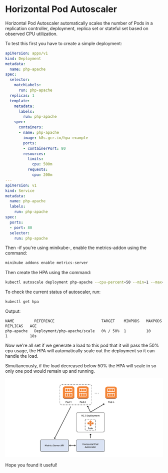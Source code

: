 # Horizontal Pod Autoscaler

Horizontal Pod Autoscaler automatically scales the number of Pods in a replication controller, deployment, replica set or stateful set based on observed CPU utilization.

To test this first you have to create a simple deployment:

```yaml
apiVersion: apps/v1
kind: Deployment
metadata:
  name: php-apache
spec:
  selector:
    matchLabels:
      run: php-apache
  replicas: 1
  template:
    metadata:
      labels:
        run: php-apache
    spec:
      containers:
      - name: php-apache
        image: k8s.gcr.io/hpa-example
        ports:
        - containerPort: 80
        resources:
          limits:
            cpu: 500m
          requests:
            cpu: 200m
---
apiVersion: v1
kind: Service
metadata:
  name: php-apache
  labels:
    run: php-apache
spec:
  ports:
  - port: 80
  selector:
    run: php-apache
```

Then -if you're using minikube-, enable the metrics-addon using the command:
 
```sh
minikube addons enable metrics-server
```
Then create the HPA using the command:

```sh
kubectl autoscale deployment php-apache --cpu-percent=50 --min=1 --max=10
```

To check the current status of autoscaler, run:

```sh
kubectl get hpa
```
Output:

```
NAME         REFERENCE                     TARGET    MINPODS   MAXPODS   REPLICAS   AGE
php-apache   Deployment/php-apache/scale   0% / 50%  1         10        1          18s
```

Now we're all set if we generate a load to this pod that it will pass the 50% cpu usage, the HPA will automatically scale out the deployment so it can handle the load.

Simultaneously, if the load decreased below 50% the HPA will scale in so only one pod would remain up and running.

![HPA](/images/hpa.jpg)

Hope you found it useful!